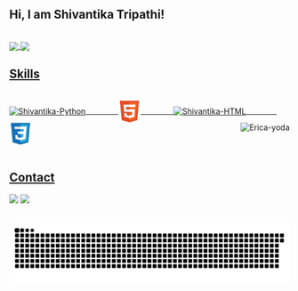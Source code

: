 ## Hi, I am Shivantika Tripathi! 
</br>

 <div>
  <a href="https://github.com/shivantika04">
   <img align="center" height="170" src="https://github-readme-stats.vercel.app/api/top-langs/?username=shivantika04&layout=compact&langs_count=16&theme=dracula"/>
  <img align="center" src="https://github-readme-stats.vercel.app/api?username=shivantika04&show_icons=true&theme=dracula&include_all_commits=true&count_private=true&hide=issues"/>
</div>
 
 ## Skills
<div style="display: inline_block"><br>
  <img height="40" align="center" alt="Shivantika-Python" height="30" width="40" src="https://cdn.jsdelivr.net/gh/devicons/devicon@latest/icons/python/python-original.svg">
 &nbsp;&nbsp;&nbsp;&nbsp;&nbsp;&nbsp;&nbsp;&nbsp;&nbsp;&nbsp;&nbsp;&nbsp;&nbsp;
  <img height="40" align="center" alt="Shivantika-SQL" height="30" width="40" src="https://raw.githubusercontent.com/devicons/devicon/master/icons/html5/html5-original.svg">
 &nbsp;&nbsp;&nbsp;&nbsp;&nbsp;&nbsp;&nbsp;&nbsp;&nbsp;&nbsp;&nbsp;&nbsp;&nbsp;
 <img height="40" align="center" alt="Shivantika-HTML" height="30" width="40" src="https://cdn.jsdelivr.net/gh/devicons/devicon@latest/icons/mysql/mysql-original-wordmark.svg">
 &nbsp;&nbsp;&nbsp;&nbsp;&nbsp;&nbsp;&nbsp;&nbsp;&nbsp;&nbsp;&nbsp;&nbsp;&nbsp;
  <img height="40" align="center" alt="Shivantika-CSS" height="30" width="40" src="https://raw.githubusercontent.com/devicons/devicon/master/icons/css3/css3-original.svg">
  <img align="right" height="180em" alt="Erica-yoda" src="https://media.giphy.com/media/l44Qqz6gO6JiVV3pu/giphy.gif">
</div>
  
</br>

## Contact 
<div> 
  <a href="https://www.linkedin.com/in/shivantika04" target="_blank"><img src="https://img.shields.io/badge/-LinkedIn-%230077B5?style=for-the-badge&logo=linkedin&logoColor=white" target="_blank"></a> 
  <a href = "mailto: shandilyashivantika0402@gmail.com"><img src="https://img.shields.io/badge/-Gmail-%23333?style=for-the-badge&logo=gmail&logoColor=white" target="_blank"></a>
 </br>
</br>
 
  ![Snake animation](https://github.com/shivantika04/shivantika04/blob/output/github-contribution-grid-snake.svg)
 
</div>
